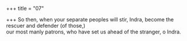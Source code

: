 +++
title = "07"

+++
So then, when your separate peoples will stir, Indra, become the rescuer  and defender (of those,)  
our most manly patrons, who have set us ahead of the stranger, o Indra. 